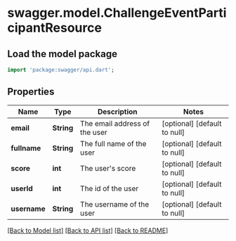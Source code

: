 # swagger.model.ChallengeEventParticipantResource

## Load the model package
```dart
import 'package:swagger/api.dart';
```

## Properties
Name | Type | Description | Notes
------------ | ------------- | ------------- | -------------
**email** | **String** | The email address of the user | [optional] [default to null]
**fullname** | **String** | The full name of the user | [optional] [default to null]
**score** | **int** | The user&#39;s score | [optional] [default to null]
**userId** | **int** | The id of the user | [optional] [default to null]
**username** | **String** | The username of the user | [optional] [default to null]

[[Back to Model list]](../README.md#documentation-for-models) [[Back to API list]](../README.md#documentation-for-api-endpoints) [[Back to README]](../README.md)


